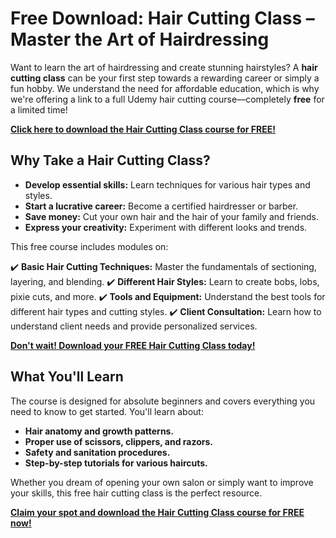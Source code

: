 # Free Download: Hair Cutting Class – Master the Art of Hairdressing

Want to learn the art of hairdressing and create stunning hairstyles? A **hair cutting class** can be your first step towards a rewarding career or simply a fun hobby. We understand the need for affordable education, which is why we're offering a link to a full Udemy hair cutting course—completely **free** for a limited time!

[**Click here to download the Hair Cutting Class course for FREE!**](https://udemywork.com/hair-cutting-class)

## Why Take a Hair Cutting Class?

*   **Develop essential skills:** Learn techniques for various hair types and styles.
*   **Start a lucrative career:** Become a certified hairdresser or barber.
*   **Save money:** Cut your own hair and the hair of your family and friends.
*   **Express your creativity:** Experiment with different looks and trends.

This free course includes modules on:

✔️ **Basic Hair Cutting Techniques:** Master the fundamentals of sectioning, layering, and blending.
✔️ **Different Hair Styles:** Learn to create bobs, lobs, pixie cuts, and more.
✔️ **Tools and Equipment:** Understand the best tools for different hair types and cutting styles.
✔️ **Client Consultation:** Learn how to understand client needs and provide personalized services.

[**Don't wait! Download your FREE Hair Cutting Class today!**](https://udemywork.com/hair-cutting-class)

## What You'll Learn

The course is designed for absolute beginners and covers everything you need to know to get started. You'll learn about:

*   **Hair anatomy and growth patterns.**
*   **Proper use of scissors, clippers, and razors.**
*   **Safety and sanitation procedures.**
*   **Step-by-step tutorials for various haircuts.**

Whether you dream of opening your own salon or simply want to improve your skills, this free hair cutting class is the perfect resource.

**[Claim your spot and download the Hair Cutting Class course for FREE now!](https://udemywork.com/hair-cutting-class)**
